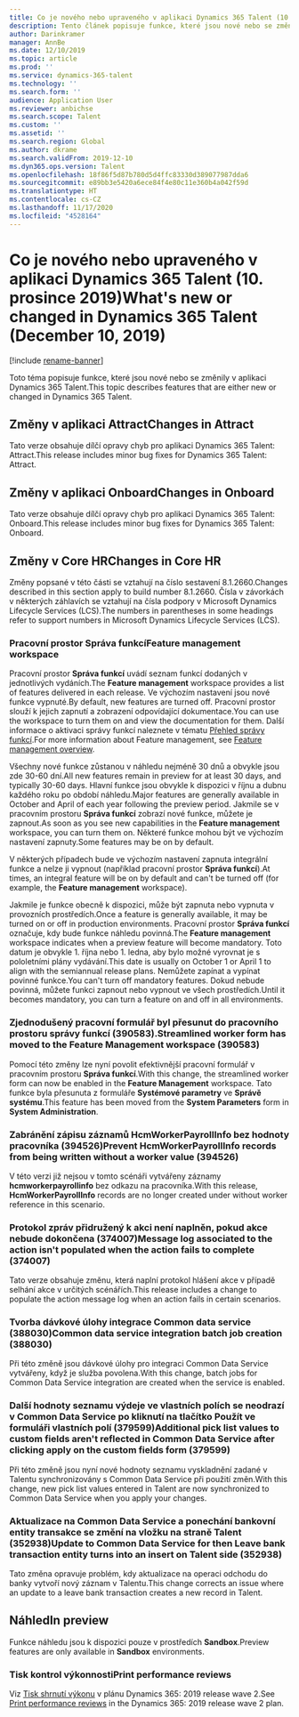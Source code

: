 ```yaml
---
title: Co je nového nebo upraveného v aplikaci Dynamics 365 Talent (10. prosince 2019)
description: Tento článek popisuje funkce, které jsou nové nebo se změnily v aplikaci Microsoft Dynamics 365 Talent.
author: Darinkramer
manager: AnnBe
ms.date: 12/10/2019
ms.topic: article
ms.prod: ''
ms.service: dynamics-365-talent
ms.technology: ''
ms.search.form: ''
audience: Application User
ms.reviewer: anbichse
ms.search.scope: Talent
ms.custom: ''
ms.assetid: ''
ms.search.region: Global
ms.author: dkrame
ms.search.validFrom: 2019-12-10
ms.dyn365.ops.version: Talent
ms.openlocfilehash: 18f86f5d87b780d5d4ffc83330d389077987dda6
ms.sourcegitcommit: e89bb3e5420a6ece84f4e80c11e360b4a042f59d
ms.translationtype: HT
ms.contentlocale: cs-CZ
ms.lasthandoff: 11/17/2020
ms.locfileid: "4528164"
---
```

# <a name="whats-new-or-changed-in-dynamics-365-talent-december-10-2019"></a><span data-ttu-id="5a8fd-103">Co je nového nebo upraveného v aplikaci Dynamics 365 Talent (10. prosince 2019)</span><span class="sxs-lookup"><span data-stu-id="5a8fd-103">What's new or changed in Dynamics 365 Talent (December 10, 2019)</span></span>

[!include [rename-banner](~/includes/cc-data-platform-banner.md)]

<span data-ttu-id="5a8fd-104">Toto téma popisuje funkce, které jsou nové nebo se změnily v aplikaci Dynamics 365 Talent.</span><span class="sxs-lookup"><span data-stu-id="5a8fd-104">This topic describes features that are either new or changed in Dynamics 365 Talent.</span></span>

## <a name="changes-in-attract"></a><span data-ttu-id="5a8fd-105">Změny v aplikaci Attract</span><span class="sxs-lookup"><span data-stu-id="5a8fd-105">Changes in Attract</span></span>

<span data-ttu-id="5a8fd-106">Tato verze obsahuje dílčí opravy chyb pro aplikaci Dynamics 365 Talent: Attract.</span><span class="sxs-lookup"><span data-stu-id="5a8fd-106">This release includes minor bug fixes for Dynamics 365 Talent: Attract.</span></span>

## <a name="changes-in-onboard"></a><span data-ttu-id="5a8fd-107">Změny v aplikaci Onboard</span><span class="sxs-lookup"><span data-stu-id="5a8fd-107">Changes in Onboard</span></span>

<span data-ttu-id="5a8fd-108">Tato verze obsahuje dílčí opravy chyb pro aplikaci Dynamics 365 Talent: Onboard.</span><span class="sxs-lookup"><span data-stu-id="5a8fd-108">This release includes minor bug fixes for Dynamics 365 Talent: Onboard.</span></span>

## <a name="changes-in-core-hr"></a><span data-ttu-id="5a8fd-109">Změny v Core HR</span><span class="sxs-lookup"><span data-stu-id="5a8fd-109">Changes in Core HR</span></span>

<span data-ttu-id="5a8fd-110">Změny popsané v této části se vztahují na číslo sestavení 8.1.2660.</span><span class="sxs-lookup"><span data-stu-id="5a8fd-110">Changes described in this section apply to build number 8.1.2660.</span></span> <span data-ttu-id="5a8fd-111">Čísla v závorkách v některých záhlavích se vztahují na čísla podpory v Microsoft Dynamics Lifecycle Services (LCS).</span><span class="sxs-lookup"><span data-stu-id="5a8fd-111">The numbers in parentheses in some headings refer to support numbers in Microsoft Dynamics Lifecycle Services (LCS).</span></span>

### <a name="feature-management-workspace"></a><span data-ttu-id="5a8fd-112">Pracovní prostor Správa funkcí</span><span class="sxs-lookup"><span data-stu-id="5a8fd-112">Feature management workspace</span></span>

<span data-ttu-id="5a8fd-113">Pracovní prostor **Správa funkcí** uvádí seznam funkcí dodaných v jednotlivých vydáních.</span><span class="sxs-lookup"><span data-stu-id="5a8fd-113">The **Feature management** workspace provides a list of features delivered in each release.</span></span> <span data-ttu-id="5a8fd-114">Ve výchozím nastavení jsou nové funkce vypnuté.</span><span class="sxs-lookup"><span data-stu-id="5a8fd-114">By default, new features are turned off.</span></span> <span data-ttu-id="5a8fd-115">Pracovní prostor slouží k jejich zapnutí a zobrazení odpovídající dokumentace.</span><span class="sxs-lookup"><span data-stu-id="5a8fd-115">You can use the workspace to turn them on and view the documentation for them.</span></span> <span data-ttu-id="5a8fd-116">Další informace o aktivaci správy funkcí naleznete v tématu [Přehled správy funkcí](https://docs.microsoft.com/dynamics365/fin-ops-core/fin-ops/get-started/feature-management/feature-management-overview).</span><span class="sxs-lookup"><span data-stu-id="5a8fd-116">For more information about Feature management, see [Feature management overview](https://docs.microsoft.com/dynamics365/fin-ops-core/fin-ops/get-started/feature-management/feature-management-overview).</span></span>

<span data-ttu-id="5a8fd-117">Všechny nové funkce zůstanou v náhledu nejméně 30 dnů a obvykle jsou zde 30-60 dní.</span><span class="sxs-lookup"><span data-stu-id="5a8fd-117">All new features remain in preview for at least 30 days, and typically 30-60 days.</span></span> <span data-ttu-id="5a8fd-118">Hlavní funkce jsou obvykle k dispozici v říjnu a dubnu každého roku po období náhledu.</span><span class="sxs-lookup"><span data-stu-id="5a8fd-118">Major features are generally available in October and April of each year following the preview period.</span></span> <span data-ttu-id="5a8fd-119">Jakmile se v pracovním prostoru **Správa funkcí** zobrazí nové funkce, můžete je zapnout.</span><span class="sxs-lookup"><span data-stu-id="5a8fd-119">As soon as you see new capabilities in the **Feature management** workspace, you can turn them on.</span></span> <span data-ttu-id="5a8fd-120">Některé funkce mohou být ve výchozím nastavení zapnuty.</span><span class="sxs-lookup"><span data-stu-id="5a8fd-120">Some features may be on by default.</span></span>
 
<span data-ttu-id="5a8fd-121">V některých případech bude ve výchozím nastavení zapnuta integrální funkce a nelze ji vypnout (například pracovní prostor **Správa funkcí**).</span><span class="sxs-lookup"><span data-stu-id="5a8fd-121">At times, an integral feature will be on by default and can't be turned off (for example, the **Feature management** workspace).</span></span>
 
<span data-ttu-id="5a8fd-122">Jakmile je funkce obecně k dispozici, může být zapnuta nebo vypnuta v provozních prostředích.</span><span class="sxs-lookup"><span data-stu-id="5a8fd-122">Once a feature is generally available, it may be turned on or off in production environments.</span></span> <span data-ttu-id="5a8fd-123">Pracovní prostor **Správa funkcí** označuje, kdy bude funkce náhledu povinná.</span><span class="sxs-lookup"><span data-stu-id="5a8fd-123">The **Feature management** workspace indicates when a preview feature will become mandatory.</span></span> <span data-ttu-id="5a8fd-124">Toto datum je obvykle 1. října nebo 1. ledna, aby bylo možné vyrovnat je s pololetními plány vydávání.</span><span class="sxs-lookup"><span data-stu-id="5a8fd-124">This date is usually on October 1 or April 1 to align with the semiannual release plans.</span></span> <span data-ttu-id="5a8fd-125">Nemůžete zapínat a vypínat povinné funkce.</span><span class="sxs-lookup"><span data-stu-id="5a8fd-125">You can't turn off mandatory features.</span></span> <span data-ttu-id="5a8fd-126">Dokud nebude povinná, můžete funkci zapnout nebo vypnout ve všech prostředích.</span><span class="sxs-lookup"><span data-stu-id="5a8fd-126">Until it becomes mandatory, you can turn a feature on and off in all environments.</span></span>

### <a name="streamlined-worker-form-has-moved-to-the-feature-management-workspace-390583"></a><span data-ttu-id="5a8fd-127">Zjednodušený pracovní formulář byl přesunut do pracovního prostoru správy funkcí (390583).</span><span class="sxs-lookup"><span data-stu-id="5a8fd-127">Streamlined worker form has moved to the Feature Management workspace (390583)</span></span>

<span data-ttu-id="5a8fd-128">Pomocí této změny lze nyní povolit efektivnější pracovní formulář v pracovním prostoru **Správa funkcí**.</span><span class="sxs-lookup"><span data-stu-id="5a8fd-128">With this change, the streamlined worker form can now be enabled in the **Feature Management** workspace.</span></span> <span data-ttu-id="5a8fd-129">Tato funkce byla přesunuta z formuláře **Systémové parametry** ve **Správě systému**.</span><span class="sxs-lookup"><span data-stu-id="5a8fd-129">This feature has been moved from the **System Parameters** form in **System Administration**.</span></span>

### <a name="prevent-hcmworkerpayrollinfo-records-from-being-written-without-a-worker-value-394526"></a><span data-ttu-id="5a8fd-130">Zabránění zápisu záznamů HcmWorkerPayrollInfo bez hodnoty pracovníka (394526)</span><span class="sxs-lookup"><span data-stu-id="5a8fd-130">Prevent HcmWorkerPayrollInfo records from being written without a worker value (394526)</span></span>

<span data-ttu-id="5a8fd-131">V této verzi již nejsou v tomto scénáři vytvářeny záznamy **hcmworkerpayrollinfo** bez odkazu na pracovníka.</span><span class="sxs-lookup"><span data-stu-id="5a8fd-131">With this release, **HcmWorkerPayrollInfo** records are no longer created under without worker reference in this scenario.</span></span> 

### <a name="message-log-associated-to-the-action-isnt-populated-when-the-action-fails-to-complete-374007"></a><span data-ttu-id="5a8fd-132">Protokol zpráv přidružený k akci není naplněn, pokud akce nebude dokončena (374007)</span><span class="sxs-lookup"><span data-stu-id="5a8fd-132">Message log associated to the action isn't populated when the action fails to complete (374007)</span></span>

<span data-ttu-id="5a8fd-133">Tato verze obsahuje změnu, která naplní protokol hlášení akce v případě selhání akce v určitých scénářích.</span><span class="sxs-lookup"><span data-stu-id="5a8fd-133">This release includes a change to populate the action message log when an action fails in certain scenarios.</span></span> 

### <a name="common-data-service-integration-batch-job-creation-388030"></a><span data-ttu-id="5a8fd-134">Tvorba dávkové úlohy integrace Common data service (388030)</span><span class="sxs-lookup"><span data-stu-id="5a8fd-134">Common data service integration batch job creation (388030)</span></span>

<span data-ttu-id="5a8fd-135">Při této změně jsou dávkové úlohy pro integraci Common Data Service vytvářeny, když je služba povolena.</span><span class="sxs-lookup"><span data-stu-id="5a8fd-135">With this change, batch jobs for Common Data Service integration are created when the service is enabled.</span></span>

### <a name="additional-pick-list-values-to-custom-fields-arent-reflected-in-common-data-service-after-clicking-apply-on-the-custom-fields-form-379599"></a><span data-ttu-id="5a8fd-136">Další hodnoty seznamu výdeje ve vlastních polích se neodrazí v Common Data Service po kliknutí na tlačítko Použít ve formuláři vlastních polí (379599)</span><span class="sxs-lookup"><span data-stu-id="5a8fd-136">Additional pick list values to custom fields aren't reflected in Common Data Service after clicking apply on the custom fields form (379599)</span></span>

<span data-ttu-id="5a8fd-137">Při této změně jsou nyní nové hodnoty seznamu vyskladnění zadané v Talentu synchronizovány s Common Data Service při použití změn.</span><span class="sxs-lookup"><span data-stu-id="5a8fd-137">With this change, new pick list values entered in Talent are now synchronized to Common Data Service when you apply your changes.</span></span>

### <a name="update-to-common-data-service-for-then-leave-bank-transaction-entity-turns-into-an-insert-on-talent-side-352938"></a><span data-ttu-id="5a8fd-138">Aktualizace na Common Data Service a ponechání bankovní entity transakce se změní na vložku na straně Talent (352938)</span><span class="sxs-lookup"><span data-stu-id="5a8fd-138">Update to Common Data Service for then Leave bank transaction entity turns into an insert on Talent side (352938)</span></span>

<span data-ttu-id="5a8fd-139">Tato změna opravuje problém, kdy aktualizace na operaci odchodu do banky vytvoří nový záznam v Talentu.</span><span class="sxs-lookup"><span data-stu-id="5a8fd-139">This change corrects an issue where an update to a leave bank transaction creates a new record in Talent.</span></span>

## <a name="in-preview"></a><span data-ttu-id="5a8fd-140">Náhled</span><span class="sxs-lookup"><span data-stu-id="5a8fd-140">In preview</span></span>

<span data-ttu-id="5a8fd-141">Funkce náhledu jsou k dispozici pouze v prostředích **Sandbox**.</span><span class="sxs-lookup"><span data-stu-id="5a8fd-141">Preview features are only available in **Sandbox** environments.</span></span>

### <a name="print-performance-reviews"></a><span data-ttu-id="5a8fd-142">Tisk kontrol výkonnosti</span><span class="sxs-lookup"><span data-stu-id="5a8fd-142">Print performance reviews</span></span>

<span data-ttu-id="5a8fd-143">Viz [Tisk shrnutí výkonu](https://docs.microsoft.com/dynamics365-release-plan/2019wave2/dynamics365-talent/print-performance-reviews) v plánu Dynamics 365: 2019 release wave 2.</span><span class="sxs-lookup"><span data-stu-id="5a8fd-143">See [Print performance reviews](https://docs.microsoft.com/dynamics365-release-plan/2019wave2/dynamics365-talent/print-performance-reviews) in the Dynamics 365: 2019 release wave 2 plan.</span></span>

